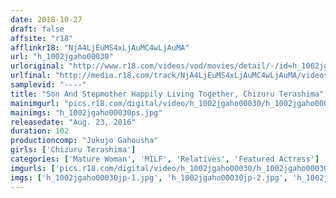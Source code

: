 ```yaml
---
date: 2018-10-27
draft: false
affsite: "r18"
afflinkr18: "NjA4LjEuMS4xLjAuMC4wLjAuMA"
url: "h_1002jgaho00030"
urloriginal: "http://www.r18.com/videos/vod/movies/detail/-/id=h_1002jgaho00030"
urlfinal: "http://media.r18.com/track/NjA4LjEuMS4xLjAuMC4wLjAuMA/videos/vod/movies/detail/-/id=h_1002jgaho00030"
samplevid: "----"
title: "Son And Stepmother Happily Living Together, Chizuru Terashima"
mainimgurl: "pics.r18.com/digital/video/h_1002jgaho00030/h_1002jgaho00030ps.jpg"
mainimgs: "h_1002jgaho00030ps.jpg"
releasedate: "Aug. 23, 2016"
duration: 102
productioncomp: "Jukujo Gahousha"
girls: ['Chizuru Terashima']
categories: ['Mature Woman', 'MILF', 'Relatives', 'Featured Actress']
imgurls: ['pics.r18.com/digital/video/h_1002jgaho00030/h_1002jgaho00030jp-1.jpg', 'pics.r18.com/digital/video/h_1002jgaho00030/h_1002jgaho00030jp-2.jpg', 'pics.r18.com/digital/video/h_1002jgaho00030/h_1002jgaho00030jp-3.jpg', 'pics.r18.com/digital/video/h_1002jgaho00030/h_1002jgaho00030jp-4.jpg', 'pics.r18.com/digital/video/h_1002jgaho00030/h_1002jgaho00030jp-5.jpg', 'pics.r18.com/digital/video/h_1002jgaho00030/h_1002jgaho00030jp-6.jpg', 'pics.r18.com/digital/video/h_1002jgaho00030/h_1002jgaho00030jp-7.jpg', 'pics.r18.com/digital/video/h_1002jgaho00030/h_1002jgaho00030jp-8.jpg', 'pics.r18.com/digital/video/h_1002jgaho00030/h_1002jgaho00030jp-9.jpg', 'pics.r18.com/digital/video/h_1002jgaho00030/h_1002jgaho00030jp-10.jpg', 'pics.r18.com/digital/video/h_1002jgaho00030/h_1002jgaho00030jp-11.jpg', 'pics.r18.com/digital/video/h_1002jgaho00030/h_1002jgaho00030jp-12.jpg', 'pics.r18.com/digital/video/h_1002jgaho00030/h_1002jgaho00030jp-13.jpg', 'pics.r18.com/digital/video/h_1002jgaho00030/h_1002jgaho00030jp-14.jpg', 'pics.r18.com/digital/video/h_1002jgaho00030/h_1002jgaho00030jp-15.jpg', 'pics.r18.com/digital/video/h_1002jgaho00030/h_1002jgaho00030jp-16.jpg', 'pics.r18.com/digital/video/h_1002jgaho00030/h_1002jgaho00030jp-17.jpg', 'pics.r18.com/digital/video/h_1002jgaho00030/h_1002jgaho00030jp-18.jpg', 'pics.r18.com/digital/video/h_1002jgaho00030/h_1002jgaho00030jp-19.jpg', 'pics.r18.com/digital/video/h_1002jgaho00030/h_1002jgaho00030jp-20.jpg']
imgs: ['h_1002jgaho00030jp-1.jpg', 'h_1002jgaho00030jp-2.jpg', 'h_1002jgaho00030jp-3.jpg', 'h_1002jgaho00030jp-4.jpg', 'h_1002jgaho00030jp-5.jpg', 'h_1002jgaho00030jp-6.jpg', 'h_1002jgaho00030jp-7.jpg', 'h_1002jgaho00030jp-8.jpg', 'h_1002jgaho00030jp-9.jpg', 'h_1002jgaho00030jp-10.jpg', 'h_1002jgaho00030jp-11.jpg', 'h_1002jgaho00030jp-12.jpg', 'h_1002jgaho00030jp-13.jpg', 'h_1002jgaho00030jp-14.jpg', 'h_1002jgaho00030jp-15.jpg', 'h_1002jgaho00030jp-16.jpg', 'h_1002jgaho00030jp-17.jpg', 'h_1002jgaho00030jp-18.jpg', 'h_1002jgaho00030jp-19.jpg', 'h_1002jgaho00030jp-20.jpg']
---
```

